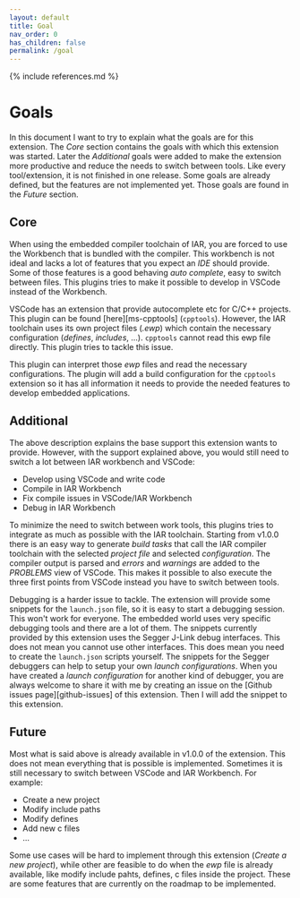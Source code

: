 ```yaml
---
layout: default
title: Goal
nav_order: 0
has_children: false
permalink: /goal
---
```


{% include references.md %}

# Goals

In this document I want to try to explain what the goals are for this extension.
The *Core* section contains the goals with which this extension was started.
Later the *Additional* goals were added to make the extension more productive
and reduce the needs to switch between tools. Like every tool/extension, it is
not finished in one release. Some goals are already defined, but the features
are not implemented yet. Those goals are found in the *Future* section.

## Core

When using the embedded compiler toolchain of IAR, you are forced to use the
Workbench that is bundled with the compiler. This workbench is not ideal and
lacks a lot of features that you expect an *IDE* should provide. Some of those
features is a good behaving *auto complete*, easy to switch between files. This
plugins tries to make it possible to develop in VSCode instead of the Workbench.

VSCode has an extension that provide autocomplete etc for C/C++ projects. This
plugin can be found [here][ms-cpptools] (`cpptools`). However, the IAR toolchain
uses its own project files (*.ewp*) which contain the necessary configuration
(*defines*, *includes*, ...). `cpptools` cannot read this ewp file directly.
This plugin tries to tackle this issue.

This plugin can interpret those *ewp* files and read the necessary
configurations. The plugin will add a build configuration for the `cpptools`
extension so it has all information it needs to provide the needed features to
develop embedded applications.

## Additional

The above description explains the base support this extension wants to provide.
However, with the support explained above, you would still need to switch a lot
between IAR workbench and VSCode:

* Develop using VSCode and write code
* Compile in IAR Workbench
* Fix compile issues in VSCode/IAR Workbench
* Debug in IAR Workbench

To minimize the need to switch between work tools, this plugins tries to
integrate as much as possible with the IAR toolchain. Starting from v1.0.0 there
is an easy way to generate *build tasks* that call the IAR compiler toolchain
with the selected *project file* and selected *configuration*. The compiler
output is parsed and *errors* and *warnings* are added to the *PROBLEMS* view of
VSCode. This makes it possible to also execute the three first points from
VSCode instead you have to switch between tools.

Debugging is a harder issue to tackle. The extension will provide some snippets
for the `launch.json` file, so it is easy to start a debugging session. This
won't work for everyone. The embedded world uses very specific debugging tools
and there are a lot of them. The snippets currently provided by this extension
uses the Segger J-Link debug interfaces. This does not mean you cannot use other
interfaces. This does mean you need to create the `launch.json` scripts
yourself. The snippets for the Segger debuggers can help to setup your own
*launch configurations*. When you have created a *launch configuration* for
another kind of debugger, you are always welcome to share it with me by creating
an issue on the [Github issues page][github-issues] of this extension. Then I
will add the snippet to this extension.

## Future

Most what is said above is already available in v1.0.0 of the extension. This
does not mean everything that is possible is implemented. Sometimes it is still
necessary to switch between VSCode and IAR Workbench. For example:

* Create a new project
* Modify include paths
* Modify defines
* Add new c files
* ...

Some use cases will be hard to implement through this extension (*Create a new
project*), while other are feasible to do when the *ewp* file is already
available, like modify include pahts, defines, c files inside the project. These
are some features that are currently on the roadmap to be implemented.
